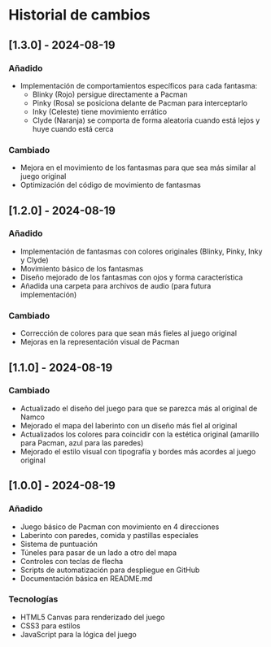 # Historial de cambios

## [1.3.0] - 2024-08-19

### Añadido
- Implementación de comportamientos específicos para cada fantasma:
  - Blinky (Rojo) persigue directamente a Pacman
  - Pinky (Rosa) se posiciona delante de Pacman para interceptarlo
  - Inky (Celeste) tiene movimiento errático
  - Clyde (Naranja) se comporta de forma aleatoria cuando está lejos y huye cuando está cerca

### Cambiado
- Mejora en el movimiento de los fantasmas para que sea más similar al juego original
- Optimización del código de movimiento de fantasmas

## [1.2.0] - 2024-08-19

### Añadido
- Implementación de fantasmas con colores originales (Blinky, Pinky, Inky y Clyde)
- Movimiento básico de los fantasmas
- Diseño mejorado de los fantasmas con ojos y forma característica
- Añadida una carpeta para archivos de audio (para futura implementación)

### Cambiado
- Corrección de colores para que sean más fieles al juego original
- Mejoras en la representación visual de Pacman

## [1.1.0] - 2024-08-19

### Cambiado
- Actualizado el diseño del juego para que se parezca más al original de Namco
- Mejorado el mapa del laberinto con un diseño más fiel al original
- Actualizados los colores para coincidir con la estética original (amarillo para Pacman, azul para las paredes)
- Mejorado el estilo visual con tipografía y bordes más acordes al juego original

## [1.0.0] - 2024-08-19

### Añadido
- Juego básico de Pacman con movimiento en 4 direcciones
- Laberinto con paredes, comida y pastillas especiales
- Sistema de puntuación
- Túneles para pasar de un lado a otro del mapa
- Controles con teclas de flecha
- Scripts de automatización para despliegue en GitHub
- Documentación básica en README.md

### Tecnologías
- HTML5 Canvas para renderizado del juego
- CSS3 para estilos
- JavaScript para la lógica del juego